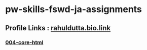 # pw-skills-fswd-ja-assignments

## Profile Links : [rahuldutta.bio.link](https://rahuldutta.bio.link)

### [004-core-html](./004-core-html/readme.md)